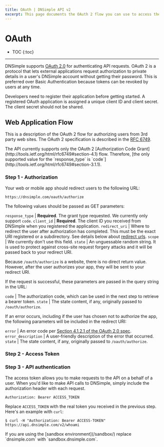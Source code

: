```yaml
---
title: OAuth | DNSimple API v2
excerpt: This page documents the OAuth 2 flow you can use to access the DNSimple API.
---
```


# OAuth

* TOC
{:toc}

---

DNSimple supports [OAuth 2.0](http://oauth.net/) for authenticating API requests. OAuth 2 is a protocol that lets external applications request authorization to private details in a user's DNSimple account without getting their password. This is preferred over Basic Authentication because tokens can be revoked by users at any time.

Developers need to register their application before getting started. A registered OAuth application is assigned a unique client ID and client secret. The client secret should not be shared.

## Web Application Flow

This is a description of the OAuth 2 flow for authorizing users from 3rd party web sites. The OAuth 2 specification is described in the [RFC 6749](http://tools.ietf.org/html/rfc6749#section-4).

<info>
The API currently supports only the OAuth 2 [Authorization Code Grant](http://tools.ietf.org/html/rfc6749#section-4.1) flow. Therefore, [the only supported value for the `response_type` is `code`](http://tools.ietf.org/html/rfc6749#section-3.1.1).
</info>

### Step 1 - Authorization

Your web or mobile app should redirect users to the following URL:

~~~
https://dnsimple.com/oauth/authorize
~~~

The following values should be passed as GET parameters:

`response_type` | **Required**. The grant type requested. We currently only support `code`.
`client_id`     | **Required**. The client ID you received from DNSimple when you registered the application.
`redirect_uri`  | Where to redirect the user after authorization has completed. This must be the exact URI registered or a subdirectory. See details below about [redirect urls](#redirect-urls).
`scope`         | We currently don't use this field.
`state`         | An unguessable random string. It is used to protect against cross-site request forgery attacks and it will be passed back to your redirect URI.

Because `/oauth/authorize` is a website, there is no direct return value. However, after the user authorizes your app, they will be sent to your redirect URI.

If the request is successful, these parameters are passed in the query string in the URL:

`code`          | The authorization code, which can be used in the next step to retrieve a bearer token.
`state`         | The state content, if any, originally passed to `/oauth/authorize`.

If an error occurs, including if the user has chosen not to authorize the app, the following parameters will be included in the redirect URI:

`error`             | An error code per [Section 4.1.2.1 of the OAuth 2.0 spec](http://tools.ietf.org/html/rfc6749#section-4.1.2.1).
`error_description` | A user-friendly description of the error that occurred.
`state`             | The state content, if any, originally passed to `/oauth/authorize`.

### Step 2 - Access Token

### Step 3 - API authentication

The access token allows you to make requests to the API on a behalf of a user. When you'd like to make API calls to DNSimple, simply include the authorization header with each request.

~~~
Authorization: Bearer ACCESS_TOKEN
~~~

Replace `ACCESS_TOKEN` with the real token you received in the previous step. Here's an example with `curl`:

~~~
$ curl -H "Authorization: Bearer ACCESS-TOKEN" https://api.dnsimple.com/v2/whoami
~~~

<info>
If you are using the [sandbox environment](/sandbox/) replace `dnsimple.com` with `sandbox.dnsimple.com`.
</info>

